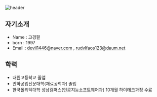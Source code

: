 
![header](https://capsule-render.vercel.app/api?type=Cylinder&color=random&height=110&section=header&text=안녕하세요&animation=blinking&fontSize=30)

## 자기소개

- Name  : 고경필
- born  : 1997
- Email : devil1446@naver.com , rudvlfaos123@daum.net
 
## 학력

- 태원고등학교 졸업 
- 인하공업전문대학(재료공학과) 졸업
- 한국폴리텍대학 성남캠퍼스(인공지능소프트웨어과) 10개월 하이테크과정 수료




<!--
**kokyungpil/kokyungpil** is a ✨ _special_ ✨ repository because its `README.md` (this file) appears on your GitHub profile.

Here are some ideas to get you started:

- 🔭 I’m currently working on ...
- 🌱 I’m currently learning ...
- 👯 I’m looking to collaborate on ...
- 🤔 I’m looking for help with ...
- 💬 Ask me about ...
- 📫 How to reach me: ...
- 😄 Pronouns: ...
- ⚡ Fun fact: ...
-->
